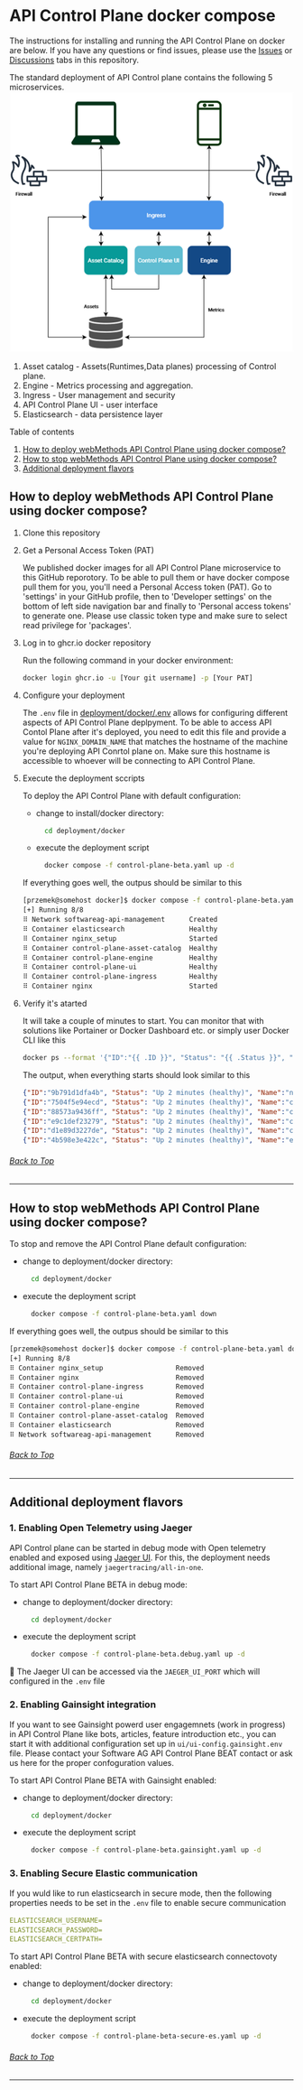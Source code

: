 # API Control Plane docker compose

The instructions for installing and running the API Control Plane on docker are below.
If you have any questions or find issues, please use the [Issues](https://github.com/SoftwareAG/webmethods-api-control-plane/issues) or [Discussions](https://github.com/SoftwareAG/webmethods-api-control-plane/discussions) tabs in this repository.

The standard deployment of API Control plane contains the following 5 microservices.
![img.png](../attachments/img.png)

1. Asset catalog - Assets(Runtimes,Data planes) processing of Control plane.
2. Engine - Metrics processing and aggregation.
3. Ingress - User management and security
4. API Control Plane UI - user interface
5. Elasticsearch - data persistence layer

Table of contents

1. [How to deploy webMethods API Control Plane using docker compose?](#how-to-deploy-webmethods-api-control-plane-using-docker-compose)
2. [How to stop webMethods API Control Plane using docker compose?](#how-to-stop-webmethods-api-control-plane-using-docker-compose)
3. [Additional deployment flavors](#additional-deployment-flavors)

## How to deploy webMethods API Control Plane using docker compose?

1. Clone this repository
2. Get a Personal Access Token (PAT)

    We published docker images for all API Control Plane microservice to this GitHub reporotory. To be able to pull them or have docker compose pull them for you, you'll need a Personal Access token (PAT). Go to 'settings' in your GitHub profile, then to 'Developer settings' on the bottom of left side navigation bar and finally to 'Personal access tokens' to generate one. Please use classic token type and make sure to select read privilege for 'packages'.

3. Log in to ghcr.io docker repository

    Run the following command in your docker environment:

    ```bash
    docker login ghcr.io -u [Your git username] -p [Your PAT]
    ```

4. Configure your deployment

    The `.env` file in [deployment/docker/.env](deployment/docker/.env) allows for configuring different aspects of API Control Plane deplpyment. To be able to access API Contol Plane after it's deployed, you need to edit this file and provide a value for `NGINX_DOMAIN_NAME` that matches the hostname of the machine you're deploying API Conrtol plane on. Make sure this hostname is accessible to whoever will be connecting to API Control Plane.

5. Execute the deployment sccripts

    To deploy the API Control Plane with default configuration:

    - change to install/docker directory:

        ```bash
          cd deployment/docker
        ```

    - execute the deployment script

        ```bash
          docker compose -f control-plane-beta.yaml up -d
        ```

    If everything goes well, the outpus should be similar to this

    ```bash
    [przemek@somehost docker]$ docker compose -f control-plane-beta.yaml up -d
    [+] Running 8/8
    ⠿ Network softwareag-api-management      Created                         0.2s
    ⠿ Container elasticsearch                Healthy                        22.6s
    ⠿ Container nginx_setup                  Started                         1.5s
    ⠿ Container control-plane-asset-catalog  Healthy                        88.6s
    ⠿ Container control-plane-engine         Healthy                        88.6s
    ⠿ Container control-plane-ui             Healthy                       119.1s
    ⠿ Container control-plane-ingress        Healthy                       150.5s
    ⠿ Container nginx                        Started                       151.2s
    ```

6. Verify it's atarted

    It will take a couple of minutes to start. You can monitor that with solutions like Portainer or Docker Dashboard etc. or simply user Docker CLI like this

    ```bash
    docker ps --format '{"ID":"{{ .ID }}", "Status": "{{ .Status }}", "Name":"{{ .Names }}"}'
    ```

    The output, when everything starts should look similar to this

    ```json
    {"ID":"9b791d1dfa4b", "Status": "Up 2 minutes (healthy)", "Name":"nginx"}
    {"ID":"7504f5e94ecd", "Status": "Up 2 minutes (healthy)", "Name":"control-plane-ingress"}
    {"ID":"88573a9436ff", "Status": "Up 2 minutes (healthy)", "Name":"control-plane-ui"}
    {"ID":"e9c1def23279", "Status": "Up 2 minutes (healthy)", "Name":"control-plane-engine"}
    {"ID":"d1e89d3227de", "Status": "Up 2 minutes (healthy)", "Name":"control-plane-asset-catalog"}
    {"ID":"4b598e3e422c", "Status": "Up 2 minutes (healthy)", "Name":"elasticsearch"}
    ```

###### [Back to Top](#webmethods-api-control-plane)
***

## How to stop webMethods API Control Plane using docker compose?

To stop and remove the API Control Plane default configuration:

- change to deployment/docker directory:

    ```bash
      cd deployment/docker
    ```

- execute the deployment script

    ```bash
      docker compose -f control-plane-beta.yaml down
    ```

If everything goes well, the outpus should be similar to this

```bash
[przemek@somehost docker]$ docker compose -f control-plane-beta.yaml down
[+] Running 8/8
⠿ Container nginx_setup                  Removed                         0.0s
⠿ Container nginx                        Removed                         0.3s
⠿ Container control-plane-ingress        Removed                        10.3s
⠿ Container control-plane-ui             Removed                        10.4s
⠿ Container control-plane-engine         Removed                        10.3s
⠿ Container control-plane-asset-catalog  Removed                        10.3s
⠿ Container elasticsearch                Removed                         2.6s
⠿ Network softwareag-api-management      Removed                         0.3s
```

###### [Back to Top](#webmethods-api-control-plane)
***

## Additional deployment flavors

### 1. Enabling Open Telemetry using Jaeger

API Control plane can be started in debug mode with Open telemetry enabled and exposed using [Jaeger UI](https://www.jaegertracing.io/). For this, the deployment needs additional image, namely `jaegertracing/all-in-one`.

To start API Control Plane BETA in debug mode:

- change to deployment/docker directory:

    ```bash
      cd deployment/docker
    ```

- execute the deployment script

    ```bash
      docker compose -f control-plane-beta.debug.yaml up -d
    ```

:wave: The Jaeger UI can be accessed via the `JAEGER_UI_PORT` which will configured in the `.env` file

### 2. Enabling Gainsight integration

If you want to see Gainsight powerd user engagemnets (work in progress) in API Control Plane like bots, articles, feature introduction etc., you can start it with additional configuration set up in `ui/ui-config.gainsight.env` file. Please contact your Software AG API Control Plane BEAT contact or ask us here for the proper confoguration values.

To start API Control Plane BETA with Gainsight enabled:

- change to deployment/docker directory:

    ```bash
      cd deployment/docker
    ```

- execute the deployment script

    ```bash
      docker compose -f control-plane-beta.gainsight.yaml up -d
    ```

### 3. Enabling Secure Elastic communication

If you wuld like to run elasticsearch in secure mode, then the following properties needs to be set in the `.env` file to enable secure communication

``` yaml
ELASTICSEARCH_USERNAME=
ELASTICSEARCH_PASSWORD=
ELASTICSEARCH_CERTPATH=
```

To start API Control Plane BETA with secure elasticsearch connectovoty enabled:

- change to deployment/docker directory:

    ```bash
      cd deployment/docker
    ```

- execute the deployment script

    ```bash
      docker compose -f control-plane-beta-secure-es.yaml up -d
    ```

###### [Back to Top](#webmethods-api-control-plane)
***